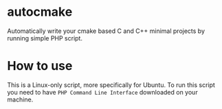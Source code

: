 # autocmake

Automatically write your cmake based C and C++ minimal projects by running simple PHP script.

# How to use

This is a Linux-only script, more specifically for Ubuntu. To run this script you need to have `PHP Command Line Interface` downloaded on your machine.

